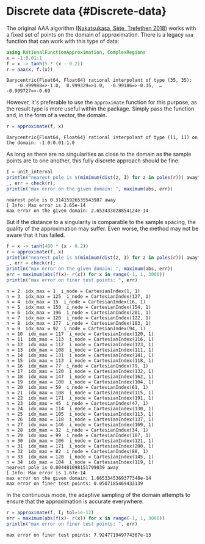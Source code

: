 
# Discrete data {#Discrete-data}

The original AAA algorithm ([Nakatsukasa, Sète, Trefethen 2018](https://epubs.siam.org/doi/abs/10.1137/16M1106122)) works with a fixed set of points on the domain of approximation. There is a legacy `aaa` function that can work with this type of data:

```julia
using RationalFunctionApproximation, ComplexRegions
x = -1:0.01:1
f = x -> tanh(5 * (x - 0.2))
r = aaa(x, f.(x))
```


```
Barycentric{Float64, Float64} rational interpolant of type (35, 35):
    -0.999988=>-1.0,  0.999329=>1.0,  -0.99186=>-0.35,  …  -0.999727=>-0.69
```


However, it&#39;s preferable to use the `approximate` function for this purpose, as the result type is more useful within the package. Simply pass the function and, in the form of a vector, the domain.

```julia
r = approximate(f, x)
```


```
Barycentric{Float64, Float64} rational interpolant of type (11, 11) on the domain: -1.0:0.01:1.0
```


As long as there are no singularities as close to the domain as the sample points are to one another, this fully discrete approach should be fine:

```julia
I = unit_interval
println("nearest pole is $(minimum(dist(z, I) for z in poles(r))) away")
_, err = check(r);
println("max error on the given domain: ", maximum(abs, err))
```


```
nearest pole is 0.31415926535543987 away
[ Info: Max error is 2.65e-14
max error on the given domain: 2.653433028854124e-14
```


But if the distance to a singularity is comparable to the sample spacing, the quality of the approximation may suffer. Even worse, the method may not be aware that it has failed.

```julia
f = x -> tanh(400 * (x - 0.2))
r = approximate(f, x)
println("nearest pole is $(minimum(dist(z, I) for z in poles(r))) away")
_, err = check(r);
println("max error on the given domain: ", maximum(abs, err))
err = maximum(abs(f(x)- r(x)) for x in range(-1, 1, 3000))
println("max error on finer test points: ", err)
```


```
n = 2  idx_max = 1  i_node = CartesianIndex(1, 1)
n = 3  idx_max = 125  i_node = CartesianIndex(127, 1)
n = 4  idx_max = 15  i_node = CartesianIndex(16, 1)
n = 5  idx_max = 150  i_node = CartesianIndex(154, 1)
n = 6  idx_max = 196  i_node = CartesianIndex(201, 1)
n = 7  idx_max = 120  i_node = CartesianIndex(122, 1)
n = 8  idx_max = 177  i_node = CartesianIndex(183, 1)
n = 9  idx_max = 92  i_node = CartesianIndex(94, 1)
n = 10  idx_max = 117  i_node = CartesianIndex(120, 1)
n = 11  idx_max = 113  i_node = CartesianIndex(116, 1)
n = 12  idx_max = 117  i_node = CartesianIndex(123, 1)
n = 13  idx_max = 108  i_node = CartesianIndex(111, 1)
n = 14  idx_max = 131  i_node = CartesianIndex(141, 1)
n = 15  idx_max = 113  i_node = CartesianIndex(118, 1)
n = 16  idx_max = 77  i_node = CartesianIndex(79, 1)
n = 17  idx_max = 120  i_node = CartesianIndex(132, 1)
n = 18  idx_max = 147  i_node = CartesianIndex(162, 1)
n = 19  idx_max = 100  i_node = CartesianIndex(104, 1)
n = 20  idx_max = 59  i_node = CartesianIndex(61, 1)
n = 21  idx_max = 108  i_node = CartesianIndex(115, 1)
n = 22  idx_max = 171  i_node = CartesianIndex(191, 1)
n = 23  idx_max = 45  i_node = CartesianIndex(47, 1)
n = 24  idx_max = 114  i_node = CartesianIndex(130, 1)
n = 25  idx_max = 105  i_node = CartesianIndex(113, 1)
n = 26  idx_max = 118  i_node = CartesianIndex(137, 1)
n = 27  idx_max = 146  i_node = CartesianIndex(169, 1)
n = 28  idx_max = 32  i_node = CartesianIndex(34, 1)
n = 29  idx_max = 99  i_node = CartesianIndex(107, 1)
n = 30  idx_max = 106  i_node = CartesianIndex(121, 1)
n = 31  idx_max = 171  i_node = CartesianIndex(200, 1)
n = 32  idx_max = 82  i_node = CartesianIndex(88, 1)
n = 33  idx_max = 120  i_node = CartesianIndex(145, 1)
n = 34  idx_max = 104  i_node = CartesianIndex(119, 1)
nearest pole is 0.004481098151799039 away
[ Info: Max error is 1.67e-14
max error on the given domain: 1.6653345369377348e-14
max error on finer test points: 0.0507185469433139
```


In the continuous mode, the adaptive sampling of the domain attempts to ensure that the approximation is accurate everywhere.

```julia
r = approximate(f, I; tol=1e-12)
err = maximum(abs(f(x)- r(x)) for x in range(-1, 1, 3000))
println("max error on finer test points: ", err)
```


```
max error on finer test points: 7.924771949774367e-13
```

